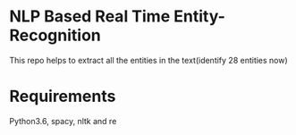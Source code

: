 # NLP Based Real Time Entity-Recognition

This repo helps to extract all the entities in the text(identify 28 entities now)

# Requirements

Python3.6,
spacy,
nltk and
re
